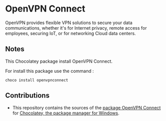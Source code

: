 # OpenVPN Connect

OpenVPN provides flexible VPN solutions to secure your data communications, whether it's for Internet privacy, remote access for employees, securing IoT, or for networking Cloud data centers.

## Notes

This Chocolatey package install OpenVPN Connect.


For install this package use the command :

  ```
  choco install openvpnconnect
  ```

## Contributions

* This repository contains the sources of the [package OpenVPN Connect](https://chocolatey.org/packages/openvpnconnect) for [Chocolatey, the package manager for Windows](https://chocolatey.org/).
